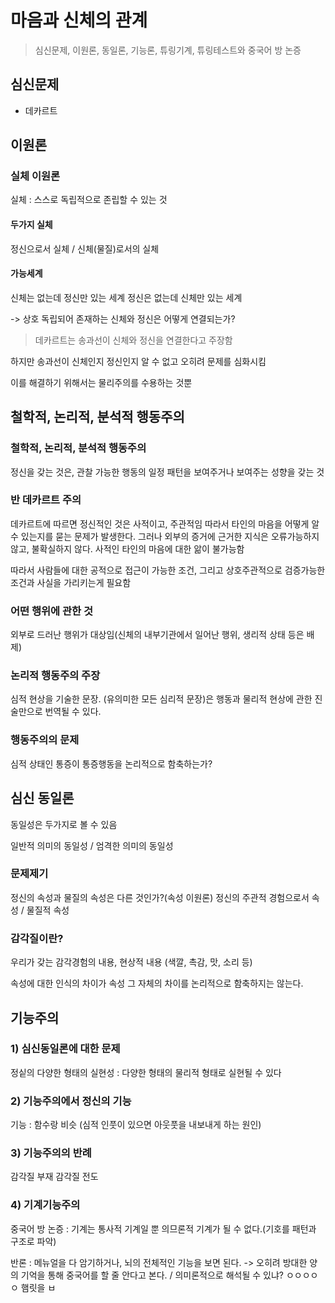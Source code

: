 # 마음과 신체의 관계
> 심신문제, 이원론, 동일론, 기능론, 튜링기계, 튜링테스트와 중국어 방 논증

## 심신문제
- 데카르트

## 이원론
### 실체 이원론
실체 : 스스로 독립적으로 존립할 수 있는 것

#### 두가지 실체
정신으로서 실체 / 신체(물질)로서의 실체

#### 가능세계
신체는 없는데 정신만 있는 세계
정신은 없는데 신체만 있는 세계

-> 상호 독립되어 존재하는 신체와 정신은 어떻게 연결되는가? 
> 데카르트는 송과선이 신체와 정신을 연결한다고 주장함

하지만 송과선이 신체인지 정신인지 알 수 없고 오히려 문제를 심화시킴

이를 해결하기 위해서는 물리주의를 수용하는 것뿐

## 철학적, 논리적, 분석적 행동주의
### 철학적, 논리적, 분석적 행동주의
정신을 갖는 것은, 관찰 가능한 행동의 일정 패턴을 보여주거나 보여주는 성향을 갖는 것

### 반 데카르트 주의
데카르트에 따르면 정신적인 것은 사적이고, 주관적임
따라서 타인의 마음을 어떻게 알 수 있는지를 묻는 문제가 발생한다. 그러나 외부의 증거에 근거한 지식은 오류가능하지 않고, 불확실하지 않다. 사적인 타인의 마음에 대한 앎이 불가능함

따라서 사람들에 대한 공적으로 접근이 가능한 조건, 그리고 상호주관적으로 검증가능한 조건과 사실을 가리키는게 필요함

### 어떤 행위에 관한 것
외부로 드러난 행위가 대상임(신체의 내부기관에서 일어난 행위, 생리적 상태 등은 배제)

### 논리적 행동주의 주장
심적 현상을 기술한 문장. (유의미한 모든 심리적 문장)은 행동과 물리적 현상에 관한 진술만으로 번역될 수 있다.

### 행동주의의 문제
심적 상태인 통증이 통증행동을 논리적으로 함축하는가?

## 심신 동일론
동일성은 두가지로 볼 수 있음

일반적 의미의 동일성 / 엄격한 의미의 동일성

### 문제제기
정신의 속성과 물질의 속성은 다른 것인가?(속성 이원론)
정신의 주관적 경험으로서 속성 / 물질적 속성

### 감각질이란?
우리가 갖는 감각경험의 내용, 현상적 내용 (색깔, 촉감, 맛, 소리 등)

속성에 대한 인식의 차이가 속성 그 자체의 차이를 논리적으로 함축하지는 않는다.

## 기능주의
### 1) 심신동일론에 대한 문제
정싵의 다양한 형태의 실현성 : 다양한 형태의 물리적 형태로 실현될 수 있다

### 2) 기능주의에서 정신의 기능
기능 : 함수랑 비슷 (심적 인풋이 있으면 아웃풋을 내보내게 하는 원인)

### 3) 기능주의의 반례
감각질 부재
감각질 전도

### 4) 기계기능주의
중국어 방 논증 : 기계는 통사적 기계일 뿐 의므론적 기계가 될 수 없다.(기호를 패턴과 구조로 파악)

반론 : 메뉴얼을 다 암기하거나, 뇌의 전체적인 기능을 보면 된다.  -> 오히려 방대한 양의 기억을 통해 중국어를 할 줄 안다고 본다.  / 의미론적으로 해석될 수 있냐? ㅇㅇㅇㅇㅇ 햄릿을 ㅂ